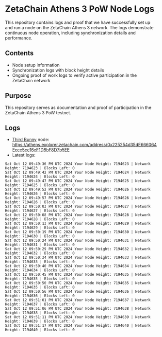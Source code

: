 # ZetaChain Athens 3 PoW Node Logs
This repository contains logs and proof that we have successfully set up and run a node on the ZetaChain Athens 3 network. The logs demonstrate continuous node operation, including synchronization details and performance.

## Contents
- Node setup information
- Synchronization logs with block height details
- Ongoing proof of work logs to verify active participation in the ZetaChain network

## Purpose
This repository serves as documentation and proof of participation in the ZetaChain Athens 3 PoW testnet.

## Logs

- [Third Bunny](https://thirdbunny.xyz/) node: https://athens.explorer.zetachain.com/address/0x225254d35dE666064Eccc5ce16eF1D8bF8D7b5EE
- Latest logs:
```
Sat Oct 12 09:49:36 PM UTC 2024 Your Node Height: 7194623 | Network Height: 7194623 | Blocks Left: 0
Sat Oct 12 09:49:42 PM UTC 2024 Your Node Height: 7194624 | Network Height: 7194624 | Blocks Left: 0
Sat Oct 12 09:49:47 PM UTC 2024 Your Node Height: 7194625 | Network Height: 7194625 | Blocks Left: 0
Sat Oct 12 09:49:52 PM UTC 2024 Your Node Height: 7194626 | Network Height: 7194626 | Blocks Left: 0
Sat Oct 12 09:49:57 PM UTC 2024 Your Node Height: 7194626 | Network Height: 7194626 | Blocks Left: 0
Sat Oct 12 09:50:03 PM UTC 2024 Your Node Height: 7194627 | Network Height: 7194627 | Blocks Left: 0
Sat Oct 12 09:50:08 PM UTC 2024 Your Node Height: 7194628 | Network Height: 7194628 | Blocks Left: 0
Sat Oct 12 09:50:13 PM UTC 2024 Your Node Height: 7194629 | Network Height: 7194629 | Blocks Left: 0
Sat Oct 12 09:50:19 PM UTC 2024 Your Node Height: 7194630 | Network Height: 7194630 | Blocks Left: 0
Sat Oct 12 09:50:24 PM UTC 2024 Your Node Height: 7194631 | Network Height: 7194631 | Blocks Left: 0
Sat Oct 12 09:50:29 PM UTC 2024 Your Node Height: 7194632 | Network Height: 7194632 | Blocks Left: 0
Sat Oct 12 09:50:34 PM UTC 2024 Your Node Height: 7194633 | Network Height: 7194633 | Blocks Left: 0
Sat Oct 12 09:50:40 PM UTC 2024 Your Node Height: 7194634 | Network Height: 7194634 | Blocks Left: 0
Sat Oct 12 09:50:45 PM UTC 2024 Your Node Height: 7194635 | Network Height: 7194635 | Blocks Left: 0
Sat Oct 12 09:50:50 PM UTC 2024 Your Node Height: 7194635 | Network Height: 7194635 | Blocks Left: 0
Sat Oct 12 09:50:56 PM UTC 2024 Your Node Height: 7194636 | Network Height: 7194636 | Blocks Left: 0
Sat Oct 12 09:51:01 PM UTC 2024 Your Node Height: 7194637 | Network Height: 7194637 | Blocks Left: 0
Sat Oct 12 09:51:06 PM UTC 2024 Your Node Height: 7194638 | Network Height: 7194638 | Blocks Left: 0
Sat Oct 12 09:51:11 PM UTC 2024 Your Node Height: 7194639 | Network Height: 7194639 | Blocks Left: 0
Sat Oct 12 09:51:17 PM UTC 2024 Your Node Height: 7194640 | Network Height: 7194640 | Blocks Left: 0
```
